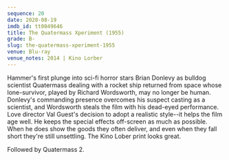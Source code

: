 ```yaml
---
sequence: 20
date: 2020-08-19
imdb_id: tt0049646
title: The Quatermass Xperiment (1955)
grade: B-
slug: the-quatermass-xperiment-1955
venue: Blu-ray
venue_notes: 2014 | Kino Lorber
---
```


Hammer's first plunge into sci-fi horror stars Brian Donlevy as bulldog scientist Quatermass dealing with a rocket ship returned from space whose lone-survivor, played by Richard Wordsworth, may no longer be human. Donlevy's commanding presence overcomes his suspect casting as a scientist, and Wordsworth steals the film with his dead-eyed performance. Love director Val Guest's decision to adopt a realistic style--it helps the film age well. He keeps the special effects off-screen as much as possible. When he does show the goods they often deliver, and even when they fall short they're still unsettling. The Kino Lober print looks great.

Followed by <span data-imdb-id="tt0050873">Quatermass 2</span>.
